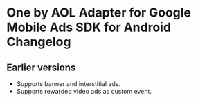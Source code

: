 # One by AOL Adapter for Google Mobile Ads SDK for Android Changelog

## Earlier versions

- Supports banner and interstitial ads.
- Supports rewarded video ads as custom event.
